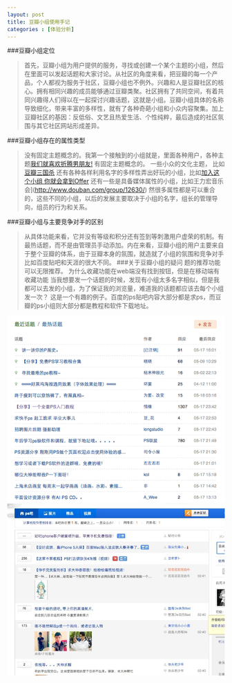 ```yaml
---
layout: post
title: 豆瓣小组使用手记
categories : [体验分析]
---
```

###豆瓣小组定位
>首先，豆瓣小组为用户提供的服务，寻找或创建一个某个主题的小组，然后在里面可以发起话题和大家讨论。从社区的角度来看，把豆瓣的每一个产品，个人都视为服务于社区，豆瓣小组也不例外。兴趣和人是豆瓣社区的核心。拥有相同兴趣的成员能够通过豆瓣类聚。社区拥有了共同空间，有着共同兴趣得人们得以在一起探讨兴趣话题，这就是小组。豆瓣小组具体的名称导致细化，带来丰富的多样性，就有了各种奇葩小组和小众内容聚集。加上豆瓣社区的基因：反低俗、文艺且热爱生活、个性纯粹，最后造成的社区氛围与其它社区网站形成差异。
>
###豆瓣小组存在的属性类型
>没有固定主题概念的。我第一个接触到的小组就是，里面各种用户，各种主题[我们就喜欢折腾男朋友!](http://www.douban.com/group/Junko520/)
>有固定主题概念的。 一些小众的文化主题， 比如[豆瓣三国杀](http://www.douban.com/group/imre/)
>还有各种各样利用名字的多样性弄出好玩的小组，比如[加入这个小组 你就会拿到Offer](http://www.douban.com/group/offer/)
>还有一些是具备媒体属性的小组，比如王力宏音乐会](http://www.douban.com/group/12630/)
>然很多属性都是可以重合的，这些不同的小组，以后的发展主要取决于小组的名字，组长的管理导向，组员的行为和关系。
>
###豆瓣小组与主要竞争对手的区别
>从具体功能来看，它并没有等级和积分还有签到等刺激用户虚荣的机制。有最热话题，而不是由管理员手动添加。内在来看，豆瓣小组的用户主要来自于整个豆瓣的体系，由于豆瓣本身的氛围，就造就了小组的氛围和竞争对手比如百度贴吧和天涯的很大不同。 
###关于豆瓣小组的疑问
>题的推荐功能可以无限推荐。
>为什么收藏功能在web端没有找到按钮，但是在移动端有收藏功能
>当我想要发一个话题的时候，发现有小组太多名字相似，但是我都可以去发的小组，为了保证我的浏览量，难道我的话题都应该去每个小组发一次？
>这是一个有趣的例子。百度的ps贴吧内容大部分都是求ps，而豆瓣的ps小组则大部分都是教程和软件下载地址。
<img src="../../images/ex2.png">
<img src="../../images/ex1.jpg">
